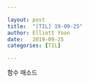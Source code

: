 ```yaml
---

layout: post
title:  "[TIL] 19-09-25"
author: Elliott Yoon
date:   2019-09-25
categories: [TIL]

---
```


함수 매소드

